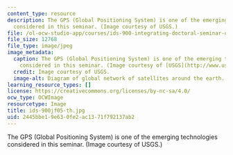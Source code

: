 ```yaml
---
content_type: resource
description: The GPS (Global Positioning System) is one of the emerging technologies
  considered in this seminar. (Image courtesy of USGS.)
file: /ol-ocw-studio-app/courses/ids-900-integrating-doctoral-seminar-on-emerging-technologies-fall-2005/2445bbe19e630fe2ac1371f792137ab2_ids-900jf05-th.jpg
file_size: 12768
file_type: image/jpeg
image_metadata:
  caption: The GPS (Global Positioning System) is one of the emerging technologies
    considered in this seminar. (Image courtesy of [USGS](http://www.usgs.gov/).)
  credit: Image courtesy of USGS.
  image-alt: Diagram of global network of satellites around the earth.
learning_resource_types: []
license: https://creativecommons.org/licenses/by-nc-sa/4.0/
ocw_type: OCWImage
resourcetype: Image
title: ids-900jf05-th.jpg
uid: 2445bbe1-9e63-0fe2-ac13-71f792137ab2
---
```

The GPS (Global Positioning System) is one of the emerging technologies considered in this seminar. (Image courtesy of USGS.)
